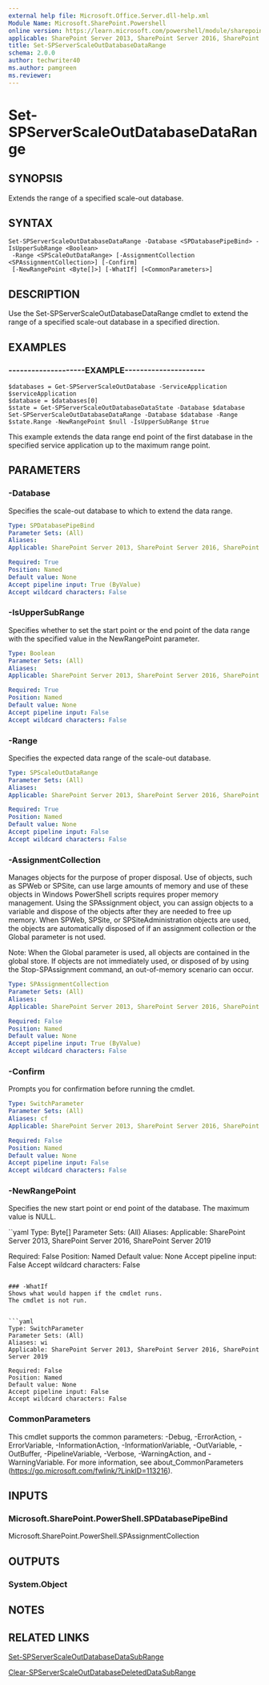 ```yaml
---
external help file: Microsoft.Office.Server.dll-help.xml
Module Name: Microsoft.SharePoint.Powershell
online version: https://learn.microsoft.com/powershell/module/sharepoint-server/set-spserverscaleoutdatabasedatarange
applicable: SharePoint Server 2013, SharePoint Server 2016, SharePoint Server 2019
title: Set-SPServerScaleOutDatabaseDataRange
schema: 2.0.0
author: techwriter40
ms.author: pamgreen
ms.reviewer:
---
```


# Set-SPServerScaleOutDatabaseDataRange

## SYNOPSIS
Extends the range of a specified scale-out database.


## SYNTAX

```
Set-SPServerScaleOutDatabaseDataRange -Database <SPDatabasePipeBind> -IsUpperSubRange <Boolean>
 -Range <SPScaleOutDataRange> [-AssignmentCollection <SPAssignmentCollection>] [-Confirm]
 [-NewRangePoint <Byte[]>] [-WhatIf] [<CommonParameters>]
```

## DESCRIPTION
Use the Set-SPServerScaleOutDatabaseDataRange cmdlet to extend the range of a specified scale-out database in a specified direction.


## EXAMPLES

### --------------------EXAMPLE---------------------
```
$databases = Get-SPServerScaleOutDatabase -ServiceApplication $serviceApplication
$database = $databases[0]
$state = Get-SPServerScaleOutDatabaseDataState -Database $database
Set-SPServerScaleOutDatabaseDataRange -Database $database -Range $state.Range -NewRangePoint $null -IsUpperSubRange $true
```

This example extends the data range end point of the first database in the specified service application up to the maximum range point.


## PARAMETERS

### -Database
Specifies the scale-out database to which to extend the data range.


```yaml
Type: SPDatabasePipeBind
Parameter Sets: (All)
Aliases: 
Applicable: SharePoint Server 2013, SharePoint Server 2016, SharePoint Server 2019

Required: True
Position: Named
Default value: None
Accept pipeline input: True (ByValue)
Accept wildcard characters: False
```

### -IsUpperSubRange
Specifies whether to set the start point or the end point of the data range with the specified value in the NewRangePoint parameter.


```yaml
Type: Boolean
Parameter Sets: (All)
Aliases: 
Applicable: SharePoint Server 2013, SharePoint Server 2016, SharePoint Server 2019

Required: True
Position: Named
Default value: None
Accept pipeline input: False
Accept wildcard characters: False
```

### -Range
Specifies the expected data range of the scale-out database.


```yaml
Type: SPScaleOutDataRange
Parameter Sets: (All)
Aliases: 
Applicable: SharePoint Server 2013, SharePoint Server 2016, SharePoint Server 2019

Required: True
Position: Named
Default value: None
Accept pipeline input: False
Accept wildcard characters: False
```

### -AssignmentCollection
Manages objects for the purpose of proper disposal. Use of objects, such as SPWeb or SPSite, can use large amounts of memory and use of these objects in Windows PowerShell scripts requires proper memory management. Using the SPAssignment object, you can assign objects to a variable and dispose of the objects after they are needed to free up memory. When SPWeb, SPSite, or SPSiteAdministration objects are used, the objects are automatically disposed of if an assignment collection or the Global parameter is not used.

Note: When the Global parameter is used, all objects are contained in the global store. If objects are not immediately used, or disposed of by using the Stop-SPAssignment command, an out-of-memory scenario can occur. 


```yaml
Type: SPAssignmentCollection
Parameter Sets: (All)
Aliases: 
Applicable: SharePoint Server 2013, SharePoint Server 2016, SharePoint Server 2019

Required: False
Position: Named
Default value: None
Accept pipeline input: True (ByValue)
Accept wildcard characters: False
```

### -Confirm
Prompts you for confirmation before running the cmdlet.


```yaml
Type: SwitchParameter
Parameter Sets: (All)
Aliases: cf
Applicable: SharePoint Server 2013, SharePoint Server 2016, SharePoint Server 2019

Required: False
Position: Named
Default value: None
Accept pipeline input: False
Accept wildcard characters: False
```

### -NewRangePoint
Specifies the new start point or end point of the database.
The maximum value is NULL.

``yaml
Type: Byte[]
Parameter Sets: (All)
Aliases: 
Applicable: SharePoint Server 2013, SharePoint Server 2016, SharePoint Server 2019

Required: False
Position: Named
Default value: None
Accept pipeline input: False
Accept wildcard characters: False
```

### -WhatIf
Shows what would happen if the cmdlet runs.
The cmdlet is not run.


```yaml
Type: SwitchParameter
Parameter Sets: (All)
Aliases: wi
Applicable: SharePoint Server 2013, SharePoint Server 2016, SharePoint Server 2019

Required: False
Position: Named
Default value: None
Accept pipeline input: False
Accept wildcard characters: False
```

### CommonParameters
This cmdlet supports the common parameters: -Debug, -ErrorAction, -ErrorVariable, -InformationAction, -InformationVariable, -OutVariable, -OutBuffer, -PipelineVariable, -Verbose, -WarningAction, and -WarningVariable. For more information, see about_CommonParameters (https://go.microsoft.com/fwlink/?LinkID=113216).

## INPUTS

### Microsoft.SharePoint.PowerShell.SPDatabasePipeBind
Microsoft.SharePoint.PowerShell.SPAssignmentCollection

## OUTPUTS

### System.Object

## NOTES

## RELATED LINKS

[Set-SPServerScaleOutDatabaseDataSubRange](Set-SPServerScaleOutDatabaseDataSubRange.md)

[Clear-SPServerScaleOutDatabaseDeletedDataSubRange](Clear-SPServerScaleOutDatabaseDeletedDataSubRange.md)
